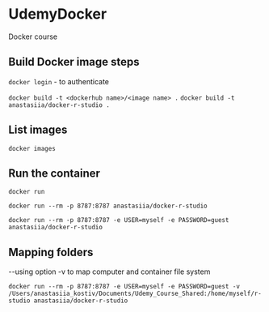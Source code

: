 # UdemyDocker
 Docker course

## Build Docker image steps

`docker login` - to authenticate

`docker build -t <dockerhub name>/<image name> .`
`docker build -t anastasiia/docker-r-studio .` 

## List images
`docker images`

## Run the container
`docker run`

`docker run --rm -p 8787:8787 anastasiia/docker-r-studio`

`docker run --rm -p 8787:8787 -e USER=myself -e PASSWORD=guest anastasiia/docker-r-studio`

## Mapping folders
--using option -v to map computer and container file system

`docker run --rm -p 8787:8787 -e USER=myself -e PASSWORD=guest -v /Users/anastasiia_kostiv/Documents/Udemy_Course_Shared:/home/myself/r-studio anastasiia/docker-r-studio`